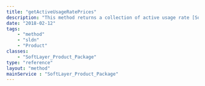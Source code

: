 ```yaml
---
title: "getActiveUsageRatePrices"
description: "This method returns a collection of active usage rate [SoftLayer_Product_Item_Price](/reference/datatypes/SoftLayer_Product_Item_Price) objects for the current package and specified datacenter. Optionally you can retrieve the active usage rate prices for a particular [SoftLayer_Product_Item_Category](/reference/datatypes/SoftLayer_Product_Item_Category) by specifying a category code as the first parameter. This information is useful so that you can see 'pay as you go' rates (if any) for the current package, location and optionally category. "
date: "2018-02-12"
tags:
    - "method"
    - "sldn"
    - "Product"
classes:
    - "SoftLayer_Product_Package"
type: "reference"
layout: "method"
mainService : "SoftLayer_Product_Package"
---
```


